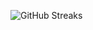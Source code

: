 ![GitHub Streaks](https://github-streaks-mqc9.onrender.com/streak/happilli/image?theme=midnight&cache_bust=1742917592)
